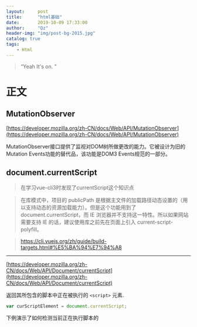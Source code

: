 ```yaml
---
layout:     post
title:      "html基础"
date:       2019-10-09 17:33:00
author:     "Qz"
header-img: "img/post-bg-2015.jpg"
catalog: true
tags:
    - Html
---
```


> “Yeah It's on. ”


# 正文



## MutationObserver

[https://developer.mozilla.org/zh-CN/docs/Web/API/MutationObserver](https://developer.mozilla.org/zh-CN/docs/Web/API/MutationObserver)


MutationObserver接口提供了监视对DOM树所做更改的能力。它被设计为旧的Mutation Events功能的替代品，该功能是DOM3 Events规范的一部分。







## document.currentScript



>在学习vue-cli3时发现了currentScript这个知识点


>在库模式中，项目的 publicPath 是根据主文件的加载路径动态设置的（用以支持动态的资源加载能力）。但是这个功能用到了 document.currentScript，而 IE 浏览器并不支持这一特性。所以如果网站需要支持 IE 的话，建议使用库之前先在页面上引入 current-script-polyfill。



>https://cli.vuejs.org/zh/guide/build-targets.html#%E5%BA%94%E7%94%A8







----------------


[https://developer.mozilla.org/zh-CN/docs/Web/API/Document/currentScript](https://developer.mozilla.org/zh-CN/docs/Web/API/Document/currentScript)



返回其所包含的脚本中正在被执行的 `<script>` 元素.

```javascript
var curScriptElement = document.currentScript;
```


下例演示了如何检测当前正在执行脚本的 <script> 元素是否是以异步模式执行的.

```javascript
if (document.currentScript.async) {
  console.log("Executing asynchronously");
} else {
  console.log("Executing synchronously");
}
```







### Selection

[ https://developer.mozilla.org/zh-CN/docs/Web/API/Selection ]( https://developer.mozilla.org/zh-CN/docs/Web/API/Selection )





 表示用户选择的文本范围或光标的当前位置。 



```js
const selection = window.getSelection() ;
```

- `selection` 是一个 [`Selection`](https://developer.mozilla.org/zh-CN/docs/Web/API/Selection) 对象。 如果想要将 `selection` 转换为字符串，可通过连接一个空字符串（""）或使用 [`String.toString()`](https://developer.mozilla.org/zh-CN/docs/Web/JavaScript/Reference/Global_Objects/String/toString) 方法。





 一般来说，插入光标的位置可通过 Selection 获取，这时它被标记为 `Collapsed`，这表示选区被压缩至一点，即光标位置。但要注意它与 `focus` 事件或 [`Document.activeElement`](https://developer.mozilla.org/zh-CN/docs/Web/API/Document/activeElement) 等的值没有必然联系。 







###  **Range** 



[ https://developer.mozilla.org/zh-CN/docs/Web/API/Range ]( https://developer.mozilla.org/zh-CN/docs/Web/API/Range )







**`Range`** 接口表示一个包含节点与文本节点的一部分的文档片段。





可以用 [`Document`](https://developer.mozilla.org/zh-CN/docs/Web/API/Document) 对象的 [`Document.createRange`](https://developer.mozilla.org/zh-CN/docs/Web/API/Document/createRange) 方法创建 Range，也可以用 [`Selection`](https://developer.mozilla.org/zh-CN/docs/Web/API/Selection) 对象的 [`getRangeAt`](https://developer.mozilla.org/zh-CN/docs/Web/API/Selection/getRangeAt) 方法获取 Range。另外，还可以通过 [`Document`](https://developer.mozilla.org/zh-CN/docs/Web/API/Document) 对象的构造函数 [`Range()`](https://developer.mozilla.org/zh-CN/docs/Web/API/Range/Range) 来得到 Range。





---



属性：



[`Range.collapsed`](https://developer.mozilla.org/zh-CN/docs/Web/API/Range/collapsed) 只读

返回一个表示 `Range` 的起始位置和终止位置是否相同的[`布尔值`](https://developer.mozilla.org/zh-CN/docs/Web/API/Boolean)。

[`Range.commonAncestorContainer`](https://developer.mozilla.org/zh-CN/docs/Web/API/Range/commonAncestorContainer) 只读

返回完整包含 `startContainer` 和 `endContainer` 的、最深一级的[`节点`](https://developer.mozilla.org/zh-CN/docs/Web/API/Node)。

[`Range.endContainer`](https://developer.mozilla.org/zh-CN/docs/Web/API/Range/endContainer) 只读

返回包含 `Range` 终点的[`节点`](https://developer.mozilla.org/zh-CN/docs/Web/API/Node)。

[`Range.endOffset`](https://developer.mozilla.org/zh-CN/docs/Web/API/Range/endOffset) 只读

返回一个表示 `Range` 终点在 `endContainer` 中的位置的数字。

[`Range.startContainer`](https://developer.mozilla.org/zh-CN/docs/Web/API/Range/startContainer) 只读

返回包含 `Range` 开始的[`节点`](https://developer.mozilla.org/zh-CN/docs/Web/API/Node)。

[`Range.startOffset`](https://developer.mozilla.org/zh-CN/docs/Web/API/Range/startOffset) 只读

返回一个表示 `Range` 起点在 `startContainer` 中的位置的数字。














